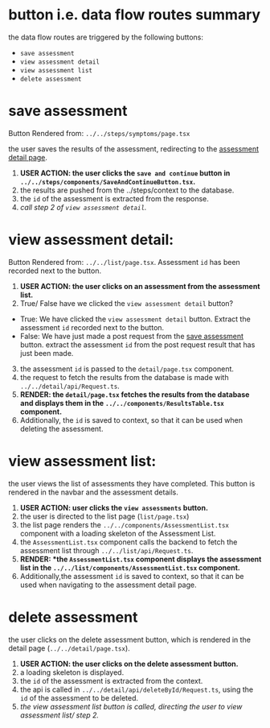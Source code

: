 # button i.e. data flow routes summary

the data flow routes are triggered by the following buttons:

- `save assessment`
- `view assessment detail`
- `view assessment list`
- `delete assessment`

# save assessment

Button Rendered from: `../../steps/symptoms/page.tsx`

the user saves the results of the assessment, redirecting to the [assessment detail page](#view-assessment-detail).

1. **USER ACTION: the user clicks the `save and continue` button in `../../steps/components/SaveAndContinueButton.tsx`.**
2. the results are pushed from the ../steps/context to the database.
3. the `id` of the assessment is extracted from the response.
4. _call step 2 of `view assessment detail`._

# view assessment detail:

Button Rendered from: `../../list/page.tsx`. Assessment `id` has been recorded next to the button.

1. **USER ACTION: the user clicks on an assessment from the assessment list.**
2. True/ False have we clicked the `view assessment detail` button?

- True: We have clicked the `view assessment detail` button. Extract the assessment `id` recorded next to the button.
- False: We have just made a post request from the [save assessment](#save-assessment) button. extract the assessment `id` from the post request result that has just been made.

3. the assessment `id` is passed to the `detail/page.tsx` component.
4. the request to fetch the results from the database is made with `../../detail/api/Request.ts`.
5. **RENDER: the `detail/page.tsx` fetches the results from the database and displays them in the `../../components/ResultsTable.tsx` component.**
6. Additionally, the `id` is saved to context, so that it can be used when deleting the assessment.

# view assessment list:

the user views the list of assessments they have completed. This button is rendered in the navbar and the assessment details.

1. **USER ACTION: user clicks the `view assessments` button.**
2. the user is directed to the list page (`list/page.tsx`)
3. the list page renders the `../../components/AssessmentList.tsx` component with a loading skeleton of the Assessment List.
4. the `AssessmentList.tsx` component calls the backend to fetch the assessment list through `../../list/api/Request.ts`.
5. **RENDER: \*the `AssessmentList.tsx` component displays the assessment list in the `../../list/components/AssessmentList.tsx` component.**
6. Additionally,the assessment `id` is saved to context, so that it can be used when navigating to the assessment detail page.

# delete assessment

the user clicks on the delete assessment button, which is rendered in the detail page (`../../detail/page.tsx`).

1. **USER ACTION: the user clicks on the delete assessment button.**
2. a loading skeleton is displayed.
3. the `id` of the assessment is extracted from the context.
4. the api is called in `../../detail/api/deleteById/Request.ts`, using the `id` of the assessment to be deleted.
5. _the view assessment list button is called, directing the user to view assessment list/ step 2._
